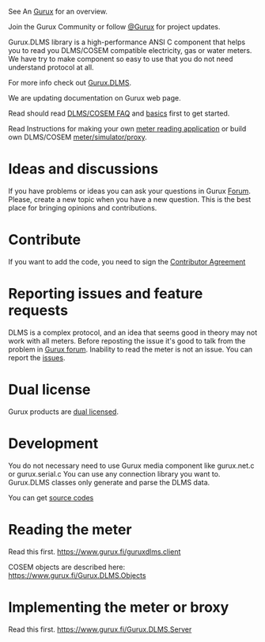 See An [Gurux](https://www.gurux.fi/ "Gurux") for an overview.

Join the Gurux Community or follow [@Gurux](https://twitter.com/guruxorg "@Gurux") for project updates.

Gurux.DLMS library is a high-performance ANSI C component that helps you to read you DLMS/COSEM compatible electricity, gas or water meters. We have try to make component so easy to use that you do not need understand protocol at all.

For more info check out [Gurux.DLMS](https://www.gurux.fi/Gurux.DLMS "Gurux.DLMS").

We are updating documentation on Gurux web page. 

Read should read [DLMS/COSEM FAQ](https://www.gurux.fi/DLMSCOSEMFAQ) and [basics](https://www.gurux.fi/DLMSInNutshell) first to get started. 

Read Instructions for making your own [meter reading application](https://www.gurux.org/DLMSIntro) or build own 
DLMS/COSEM [meter/simulator/proxy](https://www.gurux.fi/Gurux.DLMS.Server).

Ideas and discussions
=========================== 

If you have problems or ideas you can ask your questions in Gurux [Forum](https://www.gurux.fi/forum). Please, create a new topic when you have a new question.
This is the best place for bringing opinions and contributions. 

Contribute
=========================== 

If you want to add the code, you need to sign the [Contributor Agreement](https://www.gurux.fi/files/ContributorAgreement.dotx)

Reporting issues and feature requests
=========================== 

DLMS is a complex protocol, and an idea that seems good in theory may not work with all meters. Before reposting the issue it's good to talk from the problem in [Gurux forum](https://www.gurux.fi/forum).
Inability to read the meter is not an issue.
You can report the [issues](https://www.gurux.fi/project/issues/guruxdlms.c). 

Dual license
=========================== 
Gurux products are [dual licensed](https://gurux.fi/OpenSource).

Development
=========================== 

You do not necessary need to use Gurux media component like gurux.net.c or gurux.serial.c 
You can use any connection library you want to.
Gurux.DLMS classes only generate and parse the DLMS data.

You can get [source codes](https://www.github.com/gurux/guruxdlms.c) 

Reading the meter
=========================== 

Read this first.
https://www.gurux.fi/guruxdlms.client

COSEM objects are described here:
https://www.gurux.fi/Gurux.DLMS.Objects

Implementing the meter or broxy
=========================== 

Read this first.
https://www.gurux.fi/Gurux.DLMS.Server
